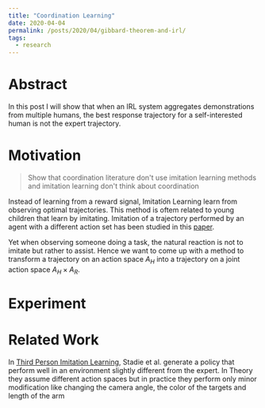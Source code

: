 ```yaml
---
title: "Coordination Learning"
date: 2020-04-04
permalink: /posts/2020/04/gibbard-theorem-and-irl/
tags:
  - research
---
```


# Abstract

In this post I will show that when an IRL system aggregates demonstrations from multiple humans, the best response trajectory for a self-interested human
is not the expert trajectory. 

# Motivation

> Show that coordination literature don't use imitation learning methods and imitation learning don't think about coordination

Instead of learning from a reward signal, Imitation Learning learn from observing optimal trajectories. This method is oftem
related to young children that learn by imitating. Imitation of a trajectory performed by an agent with a different action set
has been studied in this [paper](https://arxiv.org/pdf/1703.01703.pdf).

Yet when observing someone doing a task, the natural reaction is not to imitate but rather to assist. Hence we want to come up
with a method to transform a trajectory on an action space $A_H$ into a trajectory on a joint action space $A_H \times A_R$.

# Experiment

# Related Work

In [Third Person Imitation Learning](https://github.com/bstadie/third_person_im), Stadie et al. generate a policy that perform well
in an environment slightly different from the expert. In Theory they assume different action spaces
but in practice they perform only minor modification like changing the camera angle, the color of the 
targets and length of the arm 
